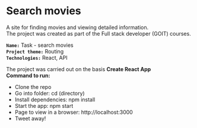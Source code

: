 # Search movies
A site for finding movies and viewing detailed information.<br>
The project was created as part of the Full stack developer (GOIT) courses. <br>

<b>`Name:`</b> Task - search movies<br>
<b>`Project theme:`</b> Routing <br>
<b>`Technologies:`</b> React, API<br>

The project was carried out on the basis **Create React App** </br>
**Command to run:** 
- Clone the repo
- Go into folder: cd (directory)
- Install dependencies: npm install
- Start the app: npm start
- Page to view in a browser: http://localhost:3000
- Tweet away!
